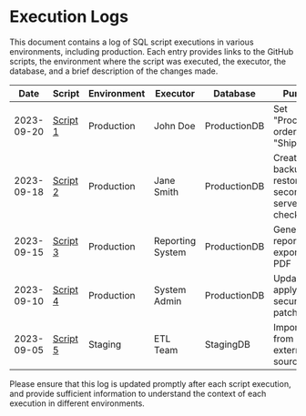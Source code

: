 # Execution Logs

This document contains a log of SQL script executions in various environments, including production. Each entry provides links to the GitHub scripts, the environment where the script was executed, the executor, the database, and a brief description of the changes made.

| Date       | Script                       | Environment    | Executor           | Database     | Purpose                                                  |
|------------|------------------------------|----------------|--------------------|--------------|----------------------------------------------------------|
| 2023-09-20 | [Script 1](link-to-script-1) | Production     | John Doe           | ProductionDB | Set "Processing" orders to "Shipped"                     |
| 2023-09-18 | [Script 2](link-to-script-2) | Production     | Jane Smith         | ProductionDB | Create backup, restore to secondary server, data check   |
| 2023-09-15 | [Script 3](link-to-script-3) | Production     | Reporting System   | ProductionDB | Generate report, export to PDF                           |
| 2023-09-10 | [Script 4](link-to-script-4) | Production     | System Admin       | ProductionDB | Update OS, apply security patch                          |
| 2023-09-05 | [Script 5](link-to-script-5) | Staging        | ETL Team           | StagingDB    | Import data from external source                         |

Please ensure that this log is updated promptly after each script execution, and provide sufficient information to understand the context of each execution in different environments.
